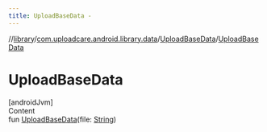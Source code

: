 ```yaml
---
title: UploadBaseData -
---
```

//[library](../../index.md)/[com.uploadcare.android.library.data](../index.md)/[UploadBaseData](index.md)/[UploadBaseData](-upload-base-data.md)



# UploadBaseData  
[androidJvm]  
Content  
fun [UploadBaseData](-upload-base-data.md)(file: [String](https://kotlinlang.org/api/latest/jvm/stdlib/kotlin/-string/index.html))  



